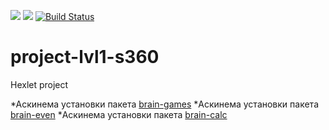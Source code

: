 <a href="https://codeclimate.com/github/AlfredSorrow/project-lvl1-s360/maintainability"><img src="https://api.codeclimate.com/v1/badges/58bfe3c350249009a56d/maintainability" /></a>
<a href="https://codeclimate.com/github/AlfredSorrow/project-lvl1-s360/test_coverage"><img src="https://api.codeclimate.com/v1/badges/58bfe3c350249009a56d/test_coverage" /></a>
[![Build Status](https://travis-ci.org/AlfredSorrow/project-lvl1-s360.svg?branch=master)](https://travis-ci.org/AlfredSorrow/project-lvl1-s360)

# project-lvl1-s360
Hexlet project

*Аскинема установки пакета [brain-games](https://asciinema.org/a/yXStCWdVpjKHVKVlpdLTtlA9R)
*Аскинема установки пакета [brain-even](https://asciinema.org/a/B4AQkhnEvdg9aUFE8ISgZhvGE)
*Аскинема установки пакета [brain-calc](https://asciinema.org/a/Xe2bKwbcIjuG37fJO5BCa5FQm)

